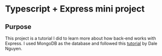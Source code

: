 # Typescript + Express mini project

## Purpose
This project is a tutorial I did to learn more about how back-end works with Express.
I used MongoDB as the database and followed this [tutorial](https://itnext.io/building-restful-web-apis-with-node-js-express-mongodb-and-typescript-part-1-2-195bdaf129cf) by Dale Nguyen.

